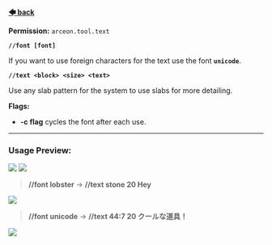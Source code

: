 **[🡄 back](https://github.com/Brennian/Arceon-1.14/wiki)**

**Permission:** `arceon.tool.text`

**`//font [font] `**

If you want to use foreign characters for the text use the font **`unicode`**.

**`//text <block> <size> <text>`**

Use any slab pattern for the system to use slabs for more detailing.

**Flags:**

*  **-c flag** cycles the font after each use.

***

### **Usage Preview:**
![](https://i.imgur.com/e9DEJOH.png)
![](https://i.imgur.com/iaT2P9j.png)

> **//font lobster** ->
> **//text stone 20 Hey**

![](https://i.imgur.com/D0vZKH0.png)

> **//font unicode** ->
> **//text 44:7 20 クールな道具！**

![](https://i.imgur.com/GwIHSPY.png)
